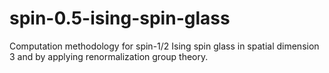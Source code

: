 # spin-0.5-ising-spin-glass
Computation methodology for spin-1/2 Ising spin glass in spatial dimension 3 and by applying renormalization group theory.
